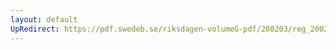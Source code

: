 ```yaml
---
layout: default
UpRedirect: https://pdf.swedeb.se/riksdagen-volumeG-pdf/200203/reg_200203/reg_200203_0135.pdf
---
```

